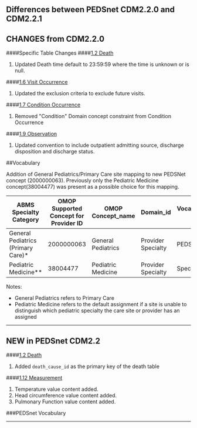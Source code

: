 ## Differences between PEDSnet CDM2.2.0 and CDM2.2.1

## CHANGES from CDM2.2.0

####Specific Table Changes
####[1.2 Death](Pedsnet_CDM_ETL_Conventions.md#12-death-1)
1. Updated Death time default to 23:59:59 where the time is unknown or is null.

####[1.6 Visit Occurrence](Pedsnet_CDM_ETL_Conventions.md#16-visit_occurrence)
1. Updated the exclusion criteria to exclude future visits.

####[1.7 Condition Occurrence](Pedsnet_CDM_ETL_Conventions.md#17-condition_occurrence)
1. Removed "Condition" Domain concept constraint from Condition Occurrence

####[1.9 Observation](Pedsnet_CDM_ETL_Conventions.md#19-observation-1)
1. Updated convention to include outpatient admitting source, discharge disposition and discharge status.

##Vocabulary

Addition of General Pediatrics/Primary Care site mapping to new PEDSNet concept (2000000063). Previously only the Pediatric Medicine concept(38004477) was present as a possible choice for this mapping.

ABMS Specialty Category | OMOP Supported Concept for Provider ID | OMOP Concept_name | Domain_id | Vocabulary id
--- | --- | --- | --- | ---
General Pediatrics (Primary Care)*|	2000000063|	General Pediatrics|	Provider Specialty|	PEDSNet
Pediatric Medicine**|	38004477|	Pediatric Medicine|	Provider Specialty|	Specialty

Notes:
- General Pediatrics refers to Primary Care
- Pediatric Medicine refers to the default assignment if a site is unable to distinguish which pediatric specialty the care site or provider has an assigned


***
## NEW in PEDSnet CDM2.2

####[1.2 Death](Pedsnet_CDM_ETL_Conventions.md#12-death-1)
1. Added `death_cause_id` as the primary key of the death table

####[1.12 Measurement](Pedsnet_CDM_ETL_Conventions.md#112-measurement-1)
1. Temperature value content added.
2. Head circumference value  content added.
3. Pulmonary Function value content added.

###PEDSnet Vocabulary

***

